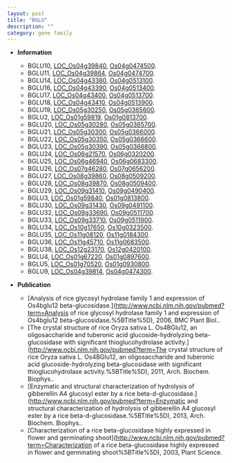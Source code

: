 ```yaml
---
layout: post
title: "BGLU"
description: ""
category: gene family
---
```


* **Information**  
    + BGLU10, [LOC_Os04g39840](http://rice.uga.edu/cgi-bin/ORF_infopage.cgi?orf=LOC_Os04g39840), [Os04g0474500](https://rapdb.dna.affrc.go.jp/locus/?name=Os04g0474500).
    + BGLU11, [LOC_Os04g39864](http://rice.uga.edu/cgi-bin/ORF_infopage.cgi?orf=LOC_Os04g39864), [Os04g0474700](https://rapdb.dna.affrc.go.jp/locus/?name=Os04g0474700).
    + BGLU14, [LOC_Os04g43360](http://rice.uga.edu/cgi-bin/ORF_infopage.cgi?orf=LOC_Os04g43360), [Os04g0513100](https://rapdb.dna.affrc.go.jp/locus/?name=Os04g0513100).
    + BGLU16, [LOC_Os04g43390](http://rice.uga.edu/cgi-bin/ORF_infopage.cgi?orf=LOC_Os04g43390), [Os04g0513400](https://rapdb.dna.affrc.go.jp/locus/?name=Os04g0513400).
    + BGLU17, [LOC_Os04g43400](http://rice.uga.edu/cgi-bin/ORF_infopage.cgi?orf=LOC_Os04g43400), [Os04g0513700](https://rapdb.dna.affrc.go.jp/locus/?name=Os04g0513700).
    + BGLU18, [LOC_Os04g43410](http://rice.uga.edu/cgi-bin/ORF_infopage.cgi?orf=LOC_Os04g43410), [Os04g0513900](https://rapdb.dna.affrc.go.jp/locus/?name=Os04g0513900).
    + BGLU19, [LOC_Os05g30250](http://rice.uga.edu/cgi-bin/ORF_infopage.cgi?orf=LOC_Os05g30250), [Os05g0365600](https://rapdb.dna.affrc.go.jp/locus/?name=Os05g0365600).
    + BGLU2, [LOC_Os01g59819](http://rice.uga.edu/cgi-bin/ORF_infopage.cgi?orf=LOC_Os01g59819), [Os01g0813700](https://rapdb.dna.affrc.go.jp/locus/?name=Os01g0813700).
    + BGLU20, [LOC_Os05g30280](http://rice.uga.edu/cgi-bin/ORF_infopage.cgi?orf=LOC_Os05g30280), [Os05g0365700](https://rapdb.dna.affrc.go.jp/locus/?name=Os05g0365700).
    + BGLU21, [LOC_Os05g30300](http://rice.uga.edu/cgi-bin/ORF_infopage.cgi?orf=LOC_Os05g30300), [Os05g0366000](https://rapdb.dna.affrc.go.jp/locus/?name=Os05g0366000).
    + BGLU22, [LOC_Os05g30350](http://rice.uga.edu/cgi-bin/ORF_infopage.cgi?orf=LOC_Os05g30350), [Os05g0366600](https://rapdb.dna.affrc.go.jp/locus/?name=Os05g0366600).
    + BGLU23, [LOC_Os05g30390](http://rice.uga.edu/cgi-bin/ORF_infopage.cgi?orf=LOC_Os05g30390), [Os05g0366800](https://rapdb.dna.affrc.go.jp/locus/?name=Os05g0366800).
    + BGLU24, [LOC_Os06g21570](http://rice.uga.edu/cgi-bin/ORF_infopage.cgi?orf=LOC_Os06g21570), [Os06g0320200](https://rapdb.dna.affrc.go.jp/locus/?name=Os06g0320200).
    + BGLU25, [LOC_Os06g46940](http://rice.uga.edu/cgi-bin/ORF_infopage.cgi?orf=LOC_Os06g46940), [Os06g0683300](https://rapdb.dna.affrc.go.jp/locus/?name=Os06g0683300).
    + BGLU26, [LOC_Os07g46280](http://rice.uga.edu/cgi-bin/ORF_infopage.cgi?orf=LOC_Os07g46280), [Os07g0656200](https://rapdb.dna.affrc.go.jp/locus/?name=Os07g0656200).
    + BGLU27, [LOC_Os08g39860](http://rice.uga.edu/cgi-bin/ORF_infopage.cgi?orf=LOC_Os08g39860), [Os08g0509200](https://rapdb.dna.affrc.go.jp/locus/?name=Os08g0509200).
    + BGLU28, [LOC_Os08g39870](http://rice.uga.edu/cgi-bin/ORF_infopage.cgi?orf=LOC_Os08g39870), [Os08g0509400](https://rapdb.dna.affrc.go.jp/locus/?name=Os08g0509400).
    + BGLU29, [LOC_Os09g31410](http://rice.uga.edu/cgi-bin/ORF_infopage.cgi?orf=LOC_Os09g31410), [Os09g0490400](https://rapdb.dna.affrc.go.jp/locus/?name=Os09g0490400).
    + BGLU3, [LOC_Os01g59840](http://rice.uga.edu/cgi-bin/ORF_infopage.cgi?orf=LOC_Os01g59840), [Os01g0813800](https://rapdb.dna.affrc.go.jp/locus/?name=Os01g0813800).
    + BGLU30, [LOC_Os09g31430](http://rice.uga.edu/cgi-bin/ORF_infopage.cgi?orf=LOC_Os09g31430), [Os09g0491100](https://rapdb.dna.affrc.go.jp/locus/?name=Os09g0491100).
    + BGLU32, [LOC_Os09g33690](http://rice.uga.edu/cgi-bin/ORF_infopage.cgi?orf=LOC_Os09g33690), [Os09g0511700](https://rapdb.dna.affrc.go.jp/locus/?name=Os09g0511700).
    + BGLU33, [LOC_Os09g33710](http://rice.uga.edu/cgi-bin/ORF_infopage.cgi?orf=LOC_Os09g33710), [Os09g0511900](https://rapdb.dna.affrc.go.jp/locus/?name=Os09g0511900).
    + BGLU34, [LOC_Os10g17650](http://rice.uga.edu/cgi-bin/ORF_infopage.cgi?orf=LOC_Os10g17650), [Os10g0323500](https://rapdb.dna.affrc.go.jp/locus/?name=Os10g0323500).
    + BGLU35, [LOC_Os11g08120](http://rice.uga.edu/cgi-bin/ORF_infopage.cgi?orf=LOC_Os11g08120), [Os11g0184300](https://rapdb.dna.affrc.go.jp/locus/?name=Os11g0184300).
    + BGLU36, [LOC_Os11g45710](http://rice.uga.edu/cgi-bin/ORF_infopage.cgi?orf=LOC_Os11g45710), [Os11g0683500](https://rapdb.dna.affrc.go.jp/locus/?name=Os11g0683500).
    + BGLU38, [LOC_Os12g23170](http://rice.uga.edu/cgi-bin/ORF_infopage.cgi?orf=LOC_Os12g23170), [Os12g0420100](https://rapdb.dna.affrc.go.jp/locus/?name=Os12g0420100).
    + BGLU4, [LOC_Os01g67220](http://rice.uga.edu/cgi-bin/ORF_infopage.cgi?orf=LOC_Os01g67220), [Os01g0897600](https://rapdb.dna.affrc.go.jp/locus/?name=Os01g0897600).
    + BGLU5, [LOC_Os01g70520](http://rice.uga.edu/cgi-bin/ORF_infopage.cgi?orf=LOC_Os01g70520), [Os01g0930800](https://rapdb.dna.affrc.go.jp/locus/?name=Os01g0930800).
    + BGLU9, [LOC_Os04g39814](http://rice.uga.edu/cgi-bin/ORF_infopage.cgi?orf=LOC_Os04g39814), [Os04g0474300](https://rapdb.dna.affrc.go.jp/locus/?name=Os04g0474300).

* **Publication**  
    + [Analysis of rice glycosyl hydrolase family 1 and expression of Os4bglu12 beta-glucosidase.](http://www.ncbi.nlm.nih.gov/pubmed?term=Analysis of rice glycosyl hydrolase family 1 and expression of Os4bglu12 beta-glucosidase.%5BTitle%5D), 2006, BMC Plant Biol..
    + [The crystal structure of rice Oryza sativa L. Os4BGlu12, an oligosaccharide and tuberonic acid glucoside-hydrolyzing beta-glucosidase with significant thioglucohydrolase activity.](http://www.ncbi.nlm.nih.gov/pubmed?term=The crystal structure of rice Oryza sativa L. Os4BGlu12, an oligosaccharide and tuberonic acid glucoside-hydrolyzing beta-glucosidase with significant thioglucohydrolase activity.%5BTitle%5D), 2011, Arch. Biochem. Biophys..
    + [Enzymatic and structural characterization of hydrolysis of gibberellin A4 glucosyl ester by a rice beta-d-glucosidase.](http://www.ncbi.nlm.nih.gov/pubmed?term=Enzymatic and structural characterization of hydrolysis of gibberellin A4 glucosyl ester by a rice beta-d-glucosidase.%5BTitle%5D), 2013, Arch. Biochem. Biophys..
    + [Characterization of a rice beta-glucosidase highly expressed in flower and germinating shoot](http://www.ncbi.nlm.nih.gov/pubmed?term=Characterization of a rice beta-glucosidase highly expressed in flower and germinating shoot%5BTitle%5D), 2003, Plant Science.


